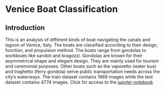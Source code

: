 # Venice Boat Classification
## Introduction
This is an analysis of different kinds of boat navigating the canals and lagoon of Venice, Italy. The boats are classified according to their design, function, and propulsion method. 
The boats range from gondolas to workboats like sandoli and bragozzi. Gondolas are known for their asymmetrical shape and elegant design. They are mainly used for tourism and ceremonial purposes. Other boats such as the vaporetto (water bus) and traghetto (ferry gondola) serve public transportation needs across the city’s waterways.
The train dataset contains 1969 images while the test dataset contains 4774 images.
Click for access to the <a href="https://github.com/Samuel030218/Venice-Boat-Classification/blob/main/Venice_Boat_Classification.ipynb">jupyter notebook</a>
